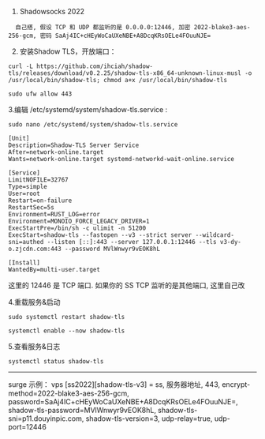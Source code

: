 1. Shadowsocks 2022
````
  自己搭, 假设 TCP 和 UDP 都监听的是 0.0.0.0:12446, 加密 2022-blake3-aes-256-gcm, 密码 SaAj4IC+cHEyWoCaUXeNBE+A8DcqKRsOELe4FOuuNJE=
````

2. 安装Shadow TLS，开放端口：
````
curl -L https://github.com/ihciah/shadow-tls/releases/download/v0.2.25/shadow-tls-x86_64-unknown-linux-musl -o /usr/local/bin/shadow-tls; chmod a+x /usr/local/bin/shadow-tls
````

````
sudo ufw allow 443
````

 3.编辑 /etc/systemd/system/shadow-tls.service :
 ````
sudo nano /etc/systemd/system/shadow-tls.service
````

````
[Unit]
Description=Shadow-TLS Server Service
After=network-online.target
Wants=network-online.target systemd-networkd-wait-online.service

[Service]
LimitNOFILE=32767
Type=simple
User=root
Restart=on-failure
RestartSec=5s
Environment=RUST_LOG=error
Environment=MONOIO_FORCE_LEGACY_DRIVER=1
ExecStartPre=/bin/sh -c ulimit -n 51200
ExecStart=shadow-tls --fastopen --v3 --strict server --wildcard-sni=authed --listen [::]:443 --server 127.0.0.1:12446 --tls v3-dy-o.zjcdn.com:443 --password MVlWnwyr9vEOK8hL

[Install]
WantedBy=multi-user.target
````
这里的 12446 是 TCP 端口. 如果你的 SS TCP 监听的是其他端口, 这里自己改

4.重载服务&启动
````
sudo systemctl restart shadow-tls
````

````
systemctl enable --now shadow-tls
````

5.查看服务&日志
````
systemctl status shadow-tls
````

----------------------------------------------------------------------------------------------------
surge 示例：
vps [ss2022][shadow-tls-v3] = ss, 服务器地址, 443, encrypt-method=2022-blake3-aes-256-gcm, password=SaAj4IC+cHEyWoCaUXeNBE+A8DcqKRsOELe4FOuuNJE=, shadow-tls-password=MVlWnwyr9vEOK8hL, shadow-tls-sni=p11.douyinpic.com, shadow-tls-version=3, udp-relay=true, udp-port=12446


